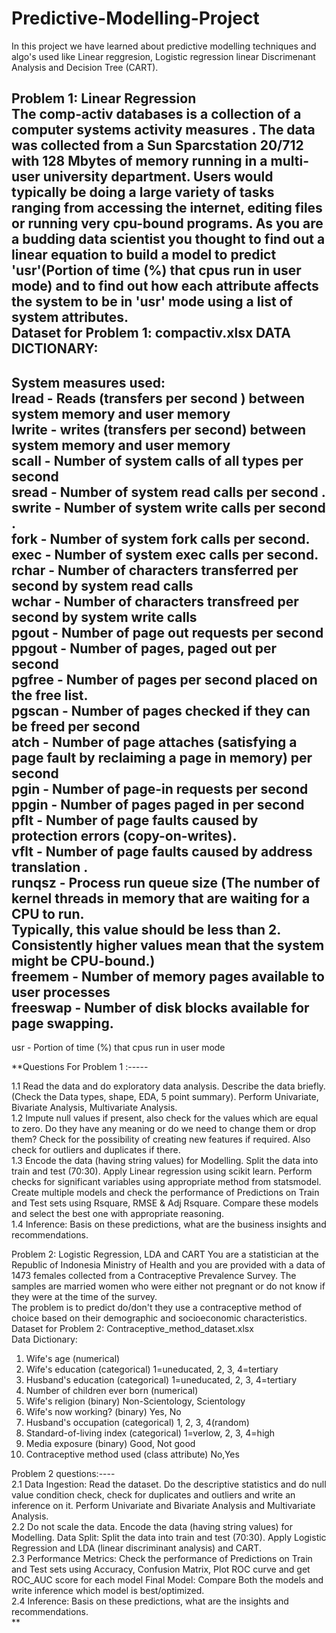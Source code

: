 # Predictive-Modelling-Project<br>
In this project we have learned about predictive modelling techniques and algo's used like Linear reggresion, Logistic regression linear Discrimenant Analysis and Decision Tree (CART).
<br>


Problem 1: Linear Regression<br>
The comp-activ databases is a collection of a computer systems activity measures .
The data was collected from a Sun Sparcstation 20/712 with 128 Mbytes of memory running in a
multi-user university department. Users would typically be doing a large variety of tasks ranging
from accessing the internet, editing files or running very cpu-bound programs.
As you are a budding data scientist you thought to find out a linear equation to build a model to
predict 'usr'(Portion of time (%) that cpus run in user mode) and to find out how each attribute
affects the system to be in 'usr' mode using a list of system attributes.
<br>
Dataset for Problem 1: compactiv.xlsx
DATA DICTIONARY:
-----------------------
System measures used:<br>
lread - Reads (transfers per second ) between system memory and user memory<br>
lwrite - writes (transfers per second) between system memory and user memory<br>
scall - Number of system calls of all types per second<br>
sread - Number of system read calls per second .<br>
swrite - Number of system write calls per second .<br>
fork - Number of system fork calls per second.<br>
exec - Number of system exec calls per second.<br>
rchar - Number of characters transferred per second by system read calls<br>
wchar - Number of characters transfreed per second by system write calls<br>
pgout - Number of page out requests per second<br>
ppgout - Number of pages, paged out per second<br>
pgfree - Number of pages per second placed on the free list.<br>
pgscan - Number of pages checked if they can be freed per second<br>
atch - Number of page attaches (satisfying a page fault by reclaiming a page in memory) per
second<br>
pgin - Number of page-in requests per second<br>
ppgin - Number of pages paged in per second<br>
pflt - Number of page faults caused by protection errors (copy-on-writes).<br>
vflt - Number of page faults caused by address translation .<br>
runqsz - Process run queue size (The number of kernel threads in memory that are waiting for a
CPU to run.<br>
Typically, this value should be less than 2. Consistently higher values mean that the system might
be CPU-bound.)<br>
freemem - Number of memory pages available to user processes<br>
freeswap - Number of disk blocks available for page swapping.<br>
------------------------
usr - Portion of time (%) that cpus run in user mode<br>

**Questions For Problem 1 :----- 

1.1 Read the data and do exploratory data analysis. Describe the data briefly. (Check the Data
types, shape, EDA, 5 point summary). Perform Univariate, Bivariate Analysis, Multivariate
Analysis.<br>
1.2 Impute null values if present, also check for the values which are equal to zero. Do they
have any meaning or do we need to change them or drop them? Check for the possibility of
creating new features if required. Also check for outliers and duplicates if there.<br>
1.3 Encode the data (having string values) for Modelling. Split the data into train and test (70:30).
Apply Linear regression using scikit learn. Perform checks for significant variables using
appropriate method from statsmodel. Create multiple models and check the performance of
Predictions on Train and Test sets using Rsquare, RMSE & Adj Rsquare. Compare these
models and select the best one with appropriate reasoning.<br>
1.4 Inference: Basis on these predictions, what are the business insights and recommendations.<br>


Problem 2: Logistic Regression, LDA and CART
You are a statistician at the Republic of Indonesia Ministry of
Health and you are provided with a data of 1473 females collected
from a Contraceptive Prevalence Survey. The samples are married
women who were either not pregnant or do not know if they were
at the time of the survey.<br>
The problem is to predict do/don't they use a contraceptive
method of choice based on their demographic and socioeconomic characteristics.<br>
Dataset for Problem 2: Contraceptive_method_dataset.xlsx<br>
Data Dictionary:<br>
1. Wife's age (numerical)<br>
2. Wife's education (categorical) 1=uneducated, 2, 3, 4=tertiary<br>
3. Husband's education (categorical) 1=uneducated, 2, 3, 4=tertiary<br>
4. Number of children ever born (numerical)<br>
5. Wife's religion (binary) Non-Scientology, Scientology<br>
6. Wife's now working? (binary) Yes, No<br>
7. Husband's occupation (categorical) 1, 2, 3, 4(random)<br>
8. Standard-of-living index (categorical) 1=verlow, 2, 3, 4=high<br>
9. Media exposure (binary) Good, Not good<br>
10. Contraceptive method used (class attribute) No,Yes<br>

Problem 2 questions:----<br>
2.1 Data Ingestion: Read the dataset. Do the descriptive statistics and do null value condition
check, check for duplicates and outliers and write an inference on it. Perform Univariate and
Bivariate Analysis and Multivariate Analysis.<br>
2.2 Do not scale the data. Encode the data (having string values) for Modelling. Data Split: Split
the data into train and test (70:30). Apply Logistic Regression and LDA (linear discriminant
analysis) and CART.<br>
2.3 Performance Metrics: Check the performance of Predictions on Train and Test sets using
Accuracy, Confusion Matrix, Plot ROC curve and get ROC_AUC score for each model Final Model:
Compare Both the models and write inference which model is best/optimized.<br>
2.4 Inference: Basis on these predictions, what are the insights and recommendations.<br>**



